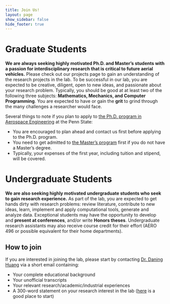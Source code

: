 ```yaml
---
title: Join Us!
layout: page
show_sidebar: false
hide_footer: true
---
```


# Graduate Students
**We are always seeking highly motivated Ph.D. and Master’s students with a passion for interdisciplinary research that is critical to future aerial vehicles.** Please check out our projects page to gain an understanding of the research projects in the lab. To be successful in our lab, you are expected to be creative, diligent, open to new ideas, and passionate about your research problem. Typically, you should be good at at least two of the following three subjects: **Mathematics, Mechanics, and Computer Programming**. You are expected to have or gain the **grit** to grind through the many challenges a researcher would face.

Several things to note if you plan to apply to [the Ph.D. program in Aerospace Engineering](https://www.aero.psu.edu/academics/graduate/degrees-and-requirements.aspx#phd) at the Penn State:

+ You are encouraged to plan ahead and contact us first before applying to the Ph.D. program.
+ You need to get admitted to [the Master’s program](https://www.aero.psu.edu/academics/graduate/degrees-and-requirements.aspx#ms) first if you do not have a Master’s degree.
+ Typically, your expenses of the first year, including tuition and stipend, will be covered.

# Undergraduate Students
**We are also seeking highly motivated undergraduate students who seek to gain research experience.** As part of the lab, you are expected to get hands dirty with research problems: review literature, contribute to new ideas, learn, implement and apply computational tools, generate and analyze data. Exceptional students may have the opportunity to develop and **present at conferences**, and/or write **Honors theses**. Undergraduate research assistants may also receive course credit for their effort (AERO 496 or possible equivalent for their home departments).

## How to join
If you are interested in joining the lab, please start by contacting [Dr. Daning Huang](mailto:daning@psu.edu) via a short email containing:

+ Your complete educational background
+ Your unofficial transcripts
+ Your relevant research/academic/industrial experiences
+ A 300-word statement on your research interest in the lab ([here](research) is a good place to start)